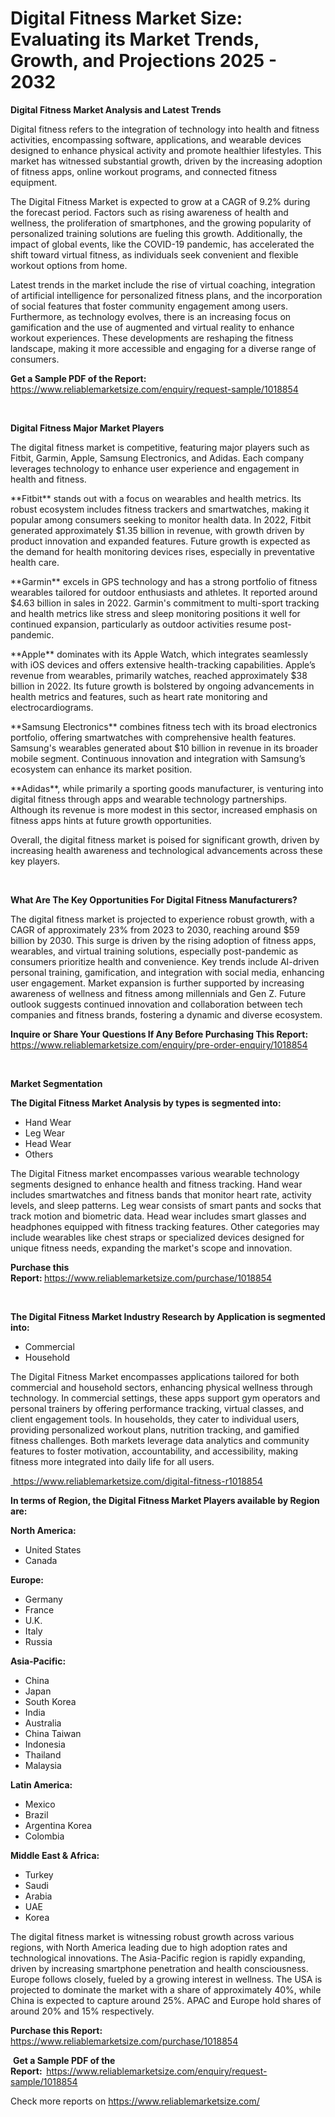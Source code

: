 <p><h1>Digital Fitness Market Size: Evaluating its Market Trends, Growth, and Projections 2025 - 2032</h1></p><p><strong>Digital Fitness Market Analysis and Latest Trends</strong></p>
<p><p>Digital fitness refers to the integration of technology into health and fitness activities, encompassing software, applications, and wearable devices designed to enhance physical activity and promote healthier lifestyles. This market has witnessed substantial growth, driven by the increasing adoption of fitness apps, online workout programs, and connected fitness equipment.</p><p>The Digital Fitness Market is expected to grow at a CAGR of 9.2% during the forecast period. Factors such as rising awareness of health and wellness, the proliferation of smartphones, and the growing popularity of personalized training solutions are fueling this growth. Additionally, the impact of global events, like the COVID-19 pandemic, has accelerated the shift toward virtual fitness, as individuals seek convenient and flexible workout options from home.</p><p>Latest trends in the market include the rise of virtual coaching, integration of artificial intelligence for personalized fitness plans, and the incorporation of social features that foster community engagement among users. Furthermore, as technology evolves, there is an increasing focus on gamification and the use of augmented and virtual reality to enhance workout experiences. These developments are reshaping the fitness landscape, making it more accessible and engaging for a diverse range of consumers.</p></p>
<p><strong>Get a Sample PDF of the Report:&nbsp;</strong> <a href="https://www.reliablemarketsize.com/enquiry/request-sample/1018854?utm_campaign=1911&utm_medium=2&utm_source=Github&utm_content=ia&utm_term=16022025&utm_id=digital-fitness">https://www.reliablemarketsize.com/enquiry/request-sample/1018854</a></p>
<p>&nbsp;</p>
<p><strong>Digital Fitness Major Market Players</strong></p>
<p><p>The digital fitness market is competitive, featuring major players such as Fitbit, Garmin, Apple, Samsung Electronics, and Adidas. Each company leverages technology to enhance user experience and engagement in health and fitness.</p><p>**Fitbit** stands out with a focus on wearables and health metrics. Its robust ecosystem includes fitness trackers and smartwatches, making it popular among consumers seeking to monitor health data. In 2022, Fitbit generated approximately $1.35 billion in revenue, with growth driven by product innovation and expanded features. Future growth is expected as the demand for health monitoring devices rises, especially in preventative health care.</p><p>**Garmin** excels in GPS technology and has a strong portfolio of fitness wearables tailored for outdoor enthusiasts and athletes. It reported around $4.63 billion in sales in 2022. Garmin's commitment to multi-sport tracking and health metrics like stress and sleep monitoring positions it well for continued expansion, particularly as outdoor activities resume post-pandemic.</p><p>**Apple** dominates with its Apple Watch, which integrates seamlessly with iOS devices and offers extensive health-tracking capabilities. Apple’s revenue from wearables, primarily watches, reached approximately $38 billion in 2022. Its future growth is bolstered by ongoing advancements in health metrics and features, such as heart rate monitoring and electrocardiograms.</p><p>**Samsung Electronics** combines fitness tech with its broad electronics portfolio, offering smartwatches with comprehensive health features. Samsung's wearables generated about $10 billion in revenue in its broader mobile segment. Continuous innovation and integration with Samsung’s ecosystem can enhance its market position.</p><p>**Adidas**, while primarily a sporting goods manufacturer, is venturing into digital fitness through apps and wearable technology partnerships. Although its revenue is more modest in this sector, increased emphasis on fitness apps hints at future growth opportunities.</p><p>Overall, the digital fitness market is poised for significant growth, driven by increasing health awareness and technological advancements across these key players.</p></p>
<p>&nbsp;</p>
<p><strong>What Are The Key Opportunities For Digital Fitness Manufacturers?</strong></p>
<p><p>The digital fitness market is projected to experience robust growth, with a CAGR of approximately 23% from 2023 to 2030, reaching around $59 billion by 2030. This surge is driven by the rising adoption of fitness apps, wearables, and virtual training solutions, especially post-pandemic as consumers prioritize health and convenience. Key trends include AI-driven personal training, gamification, and integration with social media, enhancing user engagement. Market expansion is further supported by increasing awareness of wellness and fitness among millennials and Gen Z. Future outlook suggests continued innovation and collaboration between tech companies and fitness brands, fostering a dynamic and diverse ecosystem.</p></p>
<p><strong>Inquire or Share Your Questions If Any Before Purchasing This Report:</strong> <a href="https://www.reliablemarketsize.com/enquiry/pre-order-enquiry/1018854?utm_campaign=1911&utm_medium=2&utm_source=Github&utm_content=ia&utm_term=16022025&utm_id=digital-fitness">https://www.reliablemarketsize.com/enquiry/pre-order-enquiry/1018854</a></p>
<p>&nbsp;</p>
<p><strong>Market Segmentation</strong></p>
<p><strong>The Digital Fitness Market Analysis by types is segmented into:</strong></p>
<p><ul><li>Hand Wear</li><li>Leg Wear</li><li>Head Wear</li><li>Others</li></ul></p>
<p><p>The Digital Fitness market encompasses various wearable technology segments designed to enhance health and fitness tracking. Hand wear includes smartwatches and fitness bands that monitor heart rate, activity levels, and sleep patterns. Leg wear consists of smart pants and socks that track motion and biometric data. Head wear includes smart glasses and headphones equipped with fitness tracking features. Other categories may include wearables like chest straps or specialized devices designed for unique fitness needs, expanding the market's scope and innovation.</p></p>
<p><strong>Purchase this Report:&nbsp;</strong><a href="https://www.reliablemarketsize.com/purchase/1018854?utm_campaign=1911&utm_medium=2&utm_source=Github&utm_content=ia&utm_term=16022025&utm_id=digital-fitness">https://www.reliablemarketsize.com/purchase/1018854</a></p>
<p>&nbsp;</p>
<p><strong>The Digital Fitness Market Industry Research by Application is segmented into:</strong></p>
<p><ul><li>Commercial</li><li>Household</li></ul></p>
<p><p>The Digital Fitness Market encompasses applications tailored for both commercial and household sectors, enhancing physical wellness through technology. In commercial settings, these apps support gym operators and personal trainers by offering performance tracking, virtual classes, and client engagement tools. In households, they cater to individual users, providing personalized workout plans, nutrition tracking, and gamified fitness challenges. Both markets leverage data analytics and community features to foster motivation, accountability, and accessibility, making fitness more integrated into daily life for all users.</p></p>
<p><a href="https://www.reliablemarketsize.com/digital-fitness-r1018854?utm_campaign=1911&utm_medium=2&utm_source=Github&utm_content=ia&utm_term=16022025&utm_id=digital-fitness">&nbsp;https://www.reliablemarketsize.com/digital-fitness-r1018854</a></p>
<p><strong>In terms of Region, the Digital Fitness Market Players available by Region are:</strong></p>
<p>
    <p> <strong> North America: </strong>
        <ul>
            <li>United States</li>
            <li>Canada</li>
        </ul>
        </p> 
    <p> <strong> Europe: </strong>
        <ul>
            <li>Germany</li>
            <li>France</li>
            <li>U.K.</li>
            <li>Italy</li>
            <li>Russia</li>
        </ul>
        </p> 
    <p> <strong> Asia-Pacific: </strong>
        <ul>
            <li>China</li>
            <li>Japan</li>
            <li>South Korea</li>
            <li>India</li>
            <li>Australia</li>
            <li>China Taiwan</li>
            <li>Indonesia</li>
            <li>Thailand</li>
            <li>Malaysia</li>
        </ul>
        </p> 
    <p> <strong> Latin America: </strong>
        <ul>
            <li>Mexico</li>
            <li>Brazil</li>
            <li>Argentina Korea</li>
            <li>Colombia</li>
        </ul>
        </p> 
    <p> <strong> Middle East & Africa: </strong>
        <ul>
            <li>Turkey</li>
            <li>Saudi</li>
            <li>Arabia</li>
            <li>UAE</li>
            <li>Korea</li>
        </ul>
    </p>
    </p>
<p><p>The digital fitness market is witnessing robust growth across various regions, with North America leading due to high adoption rates and technological innovations. The Asia-Pacific region is rapidly expanding, driven by increasing smartphone penetration and health consciousness. Europe follows closely, fueled by a growing interest in wellness. The USA is projected to dominate the market with a share of approximately 40%, while China is expected to capture around 25%. APAC and Europe hold shares of around 20% and 15% respectively.</p></p>
<p><strong>Purchase this Report: </strong><a href="https://www.reliablemarketsize.com/purchase/1018854?utm_campaign=1911&utm_medium=2&utm_source=Github&utm_content=ia&utm_term=16022025&utm_id=digital-fitness">https://www.reliablemarketsize.com/purchase/1018854</a></p>
<p>&nbsp;<strong>Get a Sample PDF of the Report:&nbsp;&nbsp;</strong><a href="https://www.reliablemarketsize.com/enquiry/request-sample/1018854?utm_campaign=1911&utm_medium=2&utm_source=Github&utm_content=ia&utm_term=16022025&utm_id=digital-fitness">https://www.reliablemarketsize.com/enquiry/request-sample/1018854</a></p>
<p><strong></strong></p>
<p>Check more reports on <a href="https://www.reliablemarketsize.com/?utm_campaign=1911&utm_medium=2&utm_source=Github&utm_content=ia&utm_term=16022025&utm_id=digital-fitness">https://www.reliablemarketsize.com/</a></p>